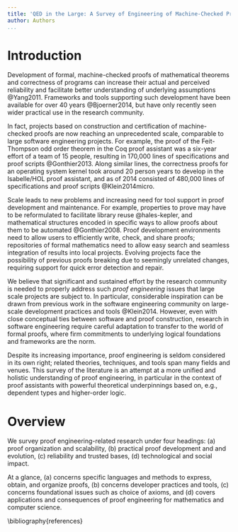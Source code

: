 ```yaml
---
title: 'QED in the Large: A Survey of Engineering of Machine-Checked Proofs'
author: Authors
...
```


# Introduction

Development of formal, machine-checked proofs of mathematical theorems and correctness of programs can increase their actual and perceived reliability and facilitate better understanding of underlying assumptions @Yang2011. Frameworks and tools supporting such development have been available for over 40 years @Bjoerner2014, but have only recently seen wider practical use in the research community. 

In fact, projects based on construction and certification of machine-checked proofs are now reaching an unprecedented scale, comparable to large software engineering projects. For example, the proof of the Feit-Thompson odd order theorem in the Coq proof assistant was a six-year effort of a team of 15 people, resulting in 170,000 lines of specifications and proof scripts @Gonthier2013. Along similar lines, the correctness proofs for an operating system kernel took around 20 person years to develop in the Isabelle/HOL proof assistant, and as of 2014 consisted of 480,000 lines of specifications and proof scripts @Klein2014micro.

Scale leads to new problems and increasing need for tool support in proof development and maintenance. For example, properties to prove may have to be reformulated to facilitate library reuse @hales-kepler, and mathematical structures encoded in specific ways to allow proofs about them to be automated @Gonthier2008. Proof development environments need to allow users to efficiently write, check, and share proofs; repositories of formal mathematics need to allow easy search and seamless integration of results into local projects. Evolving projects face the possibility of previous proofs breaking due to seemingly unrelated changes, requiring support for quick error detection and repair.

We believe that significant and sustained effort by the research community is needed to properly address such _proof engineering_ issues that large scale projects are subject to. In particular, considerable inspiration can be drawn from previous work in the software engineering community on large-scale development practices and tools @Klein2014. However, even with close conceptual ties between software and proof construction, research in software engineering require careful adaptation to transfer to the world of formal proofs, where firm commitments to underlying logical foundations and frameworks are the norm.

Despite its increasing importance, proof engineering is seldom considered in its own right; related theories, techniques, and tools span  many fields and venues. This survey of the literature is an attempt at a more unified and holistic understanding of proof engineering, in particular in the context of proof assistants with powerful theoretical underpinnings based on, e.g., dependent types and higher-order logic.

# Overview

We survey proof engineering-related research under four headings: (a) proof organization and scalability, (b) practical proof development and and evolution, (c) reliability and trusted bases, (d) technological and social impact.

At a glance, (a) concerns specific languages and methods to express, obtain, and organize proofs, (b) concerns developer practices and tools, (c) concerns foundational issues such as choice of axioms, and (d) covers applications and consequences of proof engineering for mathematics and computer science.

\bibliography{references}
